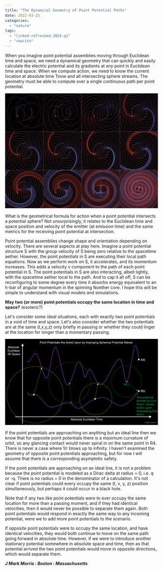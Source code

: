 ```yaml
---
title: "The Dynamical Geometry of Point Potential Paths"
date: 2022-03-25
categories: 
  - "nature"
tags: 
  - "linked-refreshed-2024-q1"
  - "rewrite"
---
```


When you imagine point potential assemblies moving through Euclidean time and space, we need a dynamical geometry that can quickly and easily calculate the electric potential and its gradients at any point in Euclidean time and space. When we compute action, we need to know the current location at absolute time Tnow and all intersecting sphere streams. The geometry must be able to compute over a single continuous path per point potential.

![](images/image-7-9-23-at-11.51-pm.jpeg?w=1024)

What is the geometrical formula for action when a point potential intersects a potential sphere? Not unsurprisingly, it relates to the Euclidean time and space position and velocity of the emitter (at emission time) and the same metrics for the receiving point potential at intersection.

Point potential assemblies change shape and orientation depending on velocity. There are several aspects at play here. Imagine a point potential structure S with the group velocity of S being zero relative to the spacetime aether. However, the point potentials in S are executing their local path equations. Now as we perform work on S, it accelerates, and its momentum increases. This adds a velocity v component to the path of each point potential in S. The point potentials in S are also interacting, albeit lightly, with the spacetime aether local to the path. And to cap it all off, S can be reconfiguring to some degree every time it absorbs energy equivalent to an h-bar of angular momentum in the spinning Noether core. I hope this will be simple to understand with visual models and simulations.

**May two (or more) point potentials occupy the same location in time and space?** (esoteric?)

Let's consider some ideal situations, each with exactly two point potentials in a void of time and space. Let's also consider whether the two potentials are at the same (t,x,y,z) only briefly in passing or whether they could linger at the location for longer than a momentary passing.

![](images/pointchargepaths.png?w=1024)

If the point potentials are approaching on anything but an ideal line then we know that for opposite point potentials there is a maximum curvature of orbit, so any glancing contact would never spiral in on the same point in R4. There is never a case where 1/r blows up to infinity. I haven't examined the geometry of opposite point potentials approaching, but for now I will assume that there is a corresponding asymptotic safety.

If the point potentials are approaching on an ideal line, it is not a problem because the point potential is modeled as a Dirac delta at radius = 0, i.e. q or -q. There is no radius = 0 in the denominator of a calculation. It's not clear if point potentials could every occupy the same (t, x, y, z) position simultaneously, but perhaps it could occur in a black hole.

Note that if any two like point potentials were to ever occupy the same location for more than a passing moment, and if they had identical velocities, then it would never be possible to separate them again. Both point potentials would respond in exactly the same way to any incoming potential, were we to add more point potentials to the scenario.

If opposite point potentials were to occupy the same location, and have identical velocities, they would both continue to move on the same path going forward in absolute time. However, if we were to introduce another stationary potential somewhere in absolute space and time, then as that potential arrived the two point potentials would move in opposite directions, which would separate them.

**_J Mark Morris : Boston : Massachusetts_**
